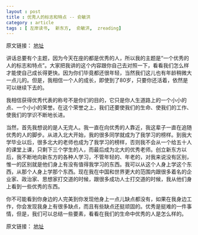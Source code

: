 ```yaml
---
layout : post
title : 优秀人的标志和特点 -- 俞敏洪
category : article
tags : [ 左岸读书,  新东方,  俞敏洪,  zreading]
---
```


原文链接： [地址](http://www.zreading.cn/archives/3731.html)

讲话总要有个主题，因为今天在座的都是优秀的人，所以我的主题是“一个优秀的人的标志和特点”。大家把我讲的这个内容跟你自己去对照一下，看看我们怎么样才能使自己成长得更快。因为你们毕竟都还很年轻，当然我们这儿也有年龄稍微大一点儿的。但是，我相信一个人的成长，即使到了80岁，只要你还活着，依然是可以继续下去的。

我相信获得优秀代表的称号不是你们的目的，它只是你人生道路上的一个小小的点、一个小小的荣誉。在这个荣誉之上，我们还要使我们的生命、使我们的工作、使我们的学识不断地长进。

当然，首先我想说的是人无完人。我一直在向优秀的人靠近，我这辈子一直在追随优秀的人的脚步。从进入北大开始，我的很多同学就成为了我学习的榜样。到我大学毕业以后，很多北大的老师也成为了我学习的榜样，否则我不会从一个给五十人的课堂上课，只剩下三个学生的人，而最后成为北大的优秀老师。创立新东方以后，我不断地向新东方的各种人学习，不管年轻的、年老的，对我来说没有区别，惟一的区别就是他们身上有没有值得我学习的东西。我可以从这个人身上学这个东西，从那个人身上学那个东西。现在我在中国和世界更大的范围内跟很多着名的企业家、政治家、思想家打交道的时候，跟很多成功人士打交道的时候，我从他们身上看到一些优秀的东西。

你不可能看到你身边的人完美到你发现他身上一点儿缺点都没有，如果在我身边工作，你会发现我身上有很多缺点，而且有些缺点还挺顽固的。优秀是挺难的一件事情，但是，我们可以总结一些要素，看看在我们的生命中优秀的人是怎么样的。


原文链接： [地址](http://www.zreading.cn/archives/3731.html)